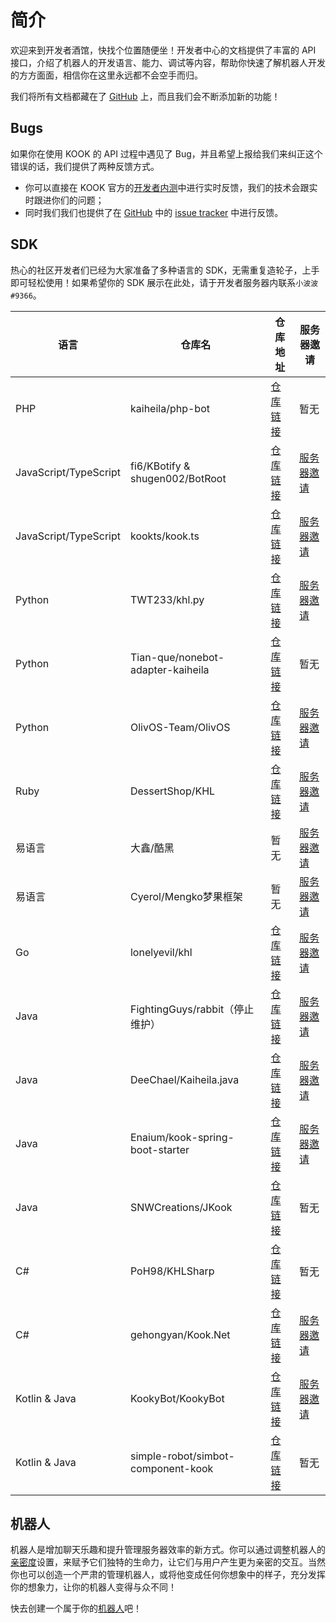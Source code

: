 # 简介

欢迎来到开发者酒馆，快找个位置随便坐！开发者中心的文档提供了丰富的 API 接口，介绍了机器人的开发语言、能力、调试等内容，帮助你快速了解机器人开发的方方面面，相信你在这里永远都不会空手而归。

我们将所有文档都藏在了 [GitHub](https://github.com/kaiheila/api-docs) 上，而且我们会不断添加新的功能！

## Bugs

如果你在使用 KOOK 的 API 过程中遇见了 Bug，并且希望上报给我们来纠正这个错误的话，我们提供了两种反馈方式。

- 你可以直接在 KOOK 官方的[开发者内测](https://kook.top/rc6aEk)中进行实时反馈，我们的技术会跟实时跟进你们的问题；
- 同时我们我们也提供了在 [GitHub](https://github.com/kaiheila/api-docs) 中的 [issue tracker](https://github.com/kaiheila/api-docs) 中进行反馈。

## SDK

热心的社区开发者们已经为大家准备了多种语言的 SDK，无需重复造轮子，上手即可轻松使用！如果希望你的 SDK 展示在此处，请于开发者服务器内联系`小波波#9366`。

| 语言                  | 仓库名                            | 仓库地址                                                         | 服务器邀请                             |
| --------------------- | --------------------------------- | ---------------------------------------------------------------- | -------------------------------------- |
| PHP                   | kaiheila/php-bot                  | [仓库链接](https://github.com/kaiheila/php-bot)                  | 暂无                                   |
| JavaScript/TypeScript | fi6/KBotify & shugen002/BotRoot   | [仓库链接](https://github.com/fi6/kBotify)                       | [服务器邀请](https://kook.top/GO6qHj) |
| JavaScript/TypeScript | kookts/kook.ts                     | [仓库链接](https://github.com/kookts/kook.ts)                     | [服务器邀请](https://kook.top/GO6qHj) |
| Python                | TWT233/khl.py                     | [仓库链接](https://github.com/TWT233/khl.py)                     | [服务器邀请](https://kook.top/JJE0Es) |
| Python                | Tian-que/nonebot-adapter-kaiheila | [仓库链接](https://github.com/Tian-que/nonebot-adapter-kaiheila) | 暂无                                   |
| Python                | OlivOS-Team/OlivOS                | [仓库链接](https://github.com/OlivOS-Team/OlivOS)                | [服务器邀请](https://kook.top/8orLDo) |
| Ruby                  | DessertShop/KHL                   | [仓库链接](https://github.com/DessertShop/KHL)                   | [服务器邀请](https://kook.top/ie2ymJ) |
| 易语言                | 大鑫/酷黑                         | 暂无                                                             | [服务器邀请](https://kook.top/GymA7P) |
| 易语言                | Cyerol/Mengko梦果框架              | 暂无                                                             | [服务器邀请](https://kook.top/OMWqzw)|
| Go                    | lonelyevil/khl                    | [仓库链接](https://github.com/lonelyevil/khl)                    | [服务器邀请](https://kook.top/r5s1WO) |
| Java                  | FightingGuys/rabbit（停止维护）               | [仓库链接](https://github.com/FightingGuys/rabbit)               | [服务器邀请](https://kook.top/O9A5AY) |
| Java                  | DeeChael/Kaiheila.java            | [仓库链接](https://github.com/DeeChael/Kaiheila.java)            | [服务器邀请](https://kook.top/9RB96R) |
| Java                  | Enaium/kook-spring-boot-starter            | [仓库链接](https://github.com/Enaium/kook-spring-boot-starter)            | [服务器邀请](https://kook.top/YaP12f) |
| Java                  | SNWCreations/JKook                | [仓库链接](https://github.com/SNWCreations/JKook)                | 暂无                                 |
| C#                    | PoH98/KHLSharp                    | [仓库链接](https://github.com/PoH98/KHLBotSharp)                 | 暂无                                   |
| C#                    | gehongyan/Kook.Net                | [仓库链接](https://github.com/gehongyan/Kook.Net)                | [服务器邀请](https://kook.top/EvxnOb) |
| Kotlin & Java         | KookyBot/KookyBot                 | [仓库链接](https://github.com/KookyBot/KookyBot)                 | [服务器邀请](https://kook.top/wnWOP9) |
| Kotlin & Java         | simple-robot/simbot-component-kook  | [仓库链接](https://github.com/simple-robot/simbot-component-kook)  | 暂无 |


## 机器人

机器人是增加聊天乐趣和提升管理服务器效率的新方式。你可以通过调整机器人的[亲密度](https://developer.kookapp.cn/bot)设置，来赋予它们独特的生命力，让它们与用户产生更为亲密的交互。当然你也可以创造一个严肃的管理机器人，或将他变成任何你想象中的样子，充分发挥你的想象力，让你的机器人变得与众不同！

快去创建一个属于你的[机器人](https://developer.kookapp.cn/bot)吧！

